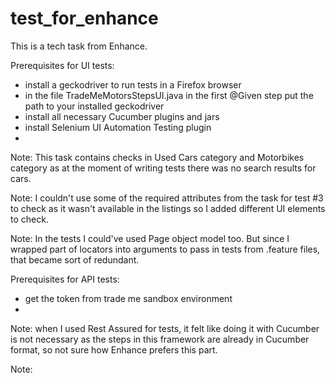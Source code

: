 # test_for_enhance

This is a tech task from Enhance.


Prerequisites for UI tests:

- install a geckodriver to run tests in a Firefox browser
- in the file TradeMeMotorsStepsUI.java in the first @Given step put the path to your installed geckodriver
- install all necessary Cucumber plugins and jars
- install Selenium UI Automation Testing plugin
- 


Note: This task contains checks in Used Cars category and Motorbikes category as at the moment of writing tests there was no search results for cars.

Note: I couldn't use some of the required attributes from the task for test #3 to check as it wasn't available in the listings so I added different UI elements to check. 

Note: In the tests I could've used Page object model too. But since I wrapped part of locators into arguments to pass in tests from .feature files, that became sort of redundant. 



Prerequisites for API tests:

- get the token from trade me sandbox environment
- 

Note: when I used Rest Assured for tests, it felt like doing it with Cucumber is not necessary as the steps in this framework are already in Cucumber format, so not sure how Enhance prefers this part.

Note: 

